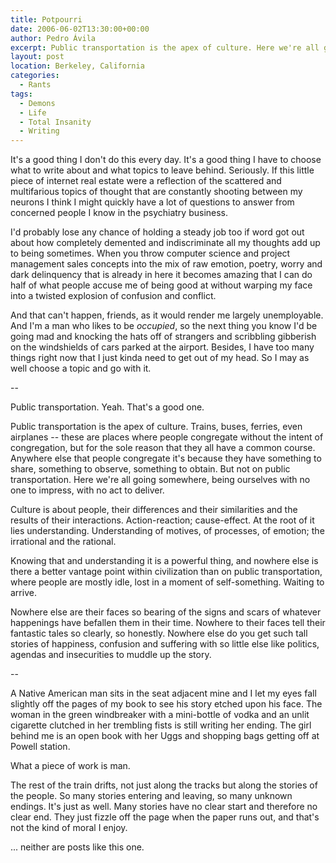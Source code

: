 ```yaml
---
title: Potpourri
date: 2006-06-02T13:30:00+00:00
author: Pedro Ávila
excerpt: Public transportation is the apex of culture. Here we're all going somewhere, being ourselves with no one to impress, with no act to deliver.
layout: post
location: Berkeley, California
categories:
  - Rants
tags:
  - Demons
  - Life
  - Total Insanity
  - Writing
---
```

It's a good thing I don't do this every day. It's a good thing I have to choose what to write about and what topics to leave behind. Seriously. If this little piece of internet real estate were a reflection of the scattered and multifarious topics of thought that are constantly shooting between my neurons I think I might quickly have a lot of questions to answer from concerned people I know in the psychiatry business.

I'd probably lose any chance of holding a steady job too if word got out about how completely demented and indiscriminate all my thoughts add up to being sometimes. When you throw computer science and project management sales concepts into the mix of raw emotion, poetry, worry and dark delinquency that is already in here it becomes amazing that I can do half of what people accuse me of being good at without warping my face into a twisted explosion of confusion and conflict.

And that can't happen, friends, as it would render me largely unemployable. And I'm a man who likes to be _occupied_, so the next thing you know I'd be going mad and knocking the hats off of strangers and scribbling gibberish on the windshields of cars parked at the airport. Besides, I have too many things right now that I just kinda need to get out of my head. So I may as well choose a topic and go with it.

--

Public transportation. Yeah. That's a good one.

Public transportation is the apex of culture. Trains, buses, ferries, even airplanes -- these are places where people congregate without the intent of congregation, but for the sole reason that they all have a common course. Anywhere else that people congregate it's because they have something to share, something to observe, something to obtain. But not on public transportation. Here we're all going somewhere, being ourselves with no one to impress, with no act to deliver.

Culture is about people, their differences and their similarities and the results of their interactions. Action-reaction; cause-effect. At the root of it lies understanding. Understanding of motives, of processes, of emotion; the irrational and the rational.

Knowing that and understanding it is a powerful thing, and nowhere else is there a better vantage point within civilization than on public transportation, where people are mostly idle, lost in a moment of self-something. Waiting to arrive.

Nowhere else are their faces so bearing of the signs and scars of whatever happenings have befallen them in their time. Nowhere to their faces tell their fantastic tales so clearly, so honestly. Nowhere else do you get such tall stories of happiness, confusion and suffering with so little else like politics, agendas and insecurities to muddle up the story.

--

A Native American man sits in the seat adjacent mine and I let my eyes fall slightly off the pages of my book to see his story etched upon his face. The woman in the green windbreaker with a mini-bottle of vodka and an unlit cigarette clutched in her trembling fists is still writing her ending. The girl behind me is an open book with her Uggs and shopping bags getting off at Powell station.

What a piece of work is man.

The rest of the train drifts, not just along the tracks but along the stories of the people. So many stories entering and leaving, so many unknown endings. It's just as well. Many stories have no clear start and therefore no clear end. They just fizzle off the page when the paper runs out, and that's not the kind of moral I enjoy.

... neither are posts like this one.